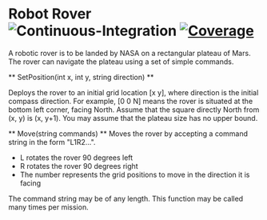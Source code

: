 # Robot Rover ![Continuous-Integration](https://github.com/datatunning/RobotRover/workflows/Continuous-Integration/badge.svg) [![Coverage](https://codecov.io/gh/datatunning/RobotRover/branch/master/graph/badge.svg)](https://codecov.io/gh/datatunning/RockPaperScissors)
A robotic rover is to be landed by NASA on a rectangular plateau of Mars. The rover can navigate the plateau using a set of simple commands.


** SetPosition(int x, int y, string direction) **

Deploys the rover to an initial grid location [x y], where direction is the initial compass direction.
For example, [0 0 N] means the rover is situated at the bottom left corner, facing North. Assume that the square directly North from (x, y) is (x, y+1).
You may assume that the plateau size has no upper bound.

** Move(string commands) **
Moves the rover by accepting a command string in the form "L1R2...".
  *	L rotates the rover 90 degrees left
  * R rotates the rover 90 degrees right
  * The number represents the grid positions to move in the direction it is facing

The command string may be of any length. This function may be called many times per mission.
